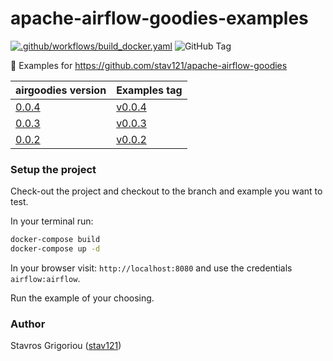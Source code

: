 # apache-airflow-goodies-examples

[![.github/workflows/build_docker.yaml](https://github.com/stav121/apache-airflow-goodies-examples/actions/workflows/build_docker.yaml/badge.svg)](https://github.com/stav121/apache-airflow-goodies-examples/actions/workflows/build_docker.yaml)
![GitHub Tag](https://img.shields.io/github/v/tag/stav121/apache-airflow-goodies-examples)

🧪 Examples for https://github.com/stav121/apache-airflow-goodies

| airgoodies version                                                             | Examples tag                                                                             |
|--------------------------------------------------------------------------------|------------------------------------------------------------------------------------------|
| [0.0.4](https://github.com/stav121/apache-airflow-goodies/releases/tag/v0.0.4) | [v0.0.4](https://github.com/stav121/apache-airflow-goodies-examples/releases/tag/v0.0.4) 
| [0.0.3](https://github.com/stav121/apache-airflow-goodies/releases/tag/v0.0.3) | [v0.0.3](https://github.com/stav121/apache-airflow-goodies-examples/releases/tag/v0.0.3) 
| [0.0.2](https://github.com/stav121/apache-airflow-goodies/releases/tag/v0.0.2) | [v0.0.2](https://github.com/stav121/apache-airflow-goodies-examples/releases/tag/v0.0.2) 

### Setup the project

Check-out the project and checkout to the branch and example you want to test.

In your terminal run:

```bash
docker-compose build
docker-compose up -d
```

In your browser visit: `http://localhost:8080` and use the credentials `airflow:airflow`.

Run the example of your choosing.

### Author

Stavros Grigoriou ([stav121](https://github.com/stav121))
